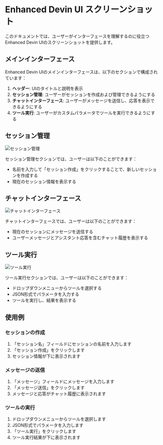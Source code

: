 # Enhanced Devin UI スクリーンショット

このドキュメントでは、ユーザーがインターフェースを理解するのに役立つEnhanced Devin UIのスクリーンショットを提供します。

## メインインターフェース

Enhanced Devin UIのメインインターフェースは、以下のセクションで構成されています：

1. **ヘッダー**: UIのタイトルと説明を表示
2. **セッション管理**: ユーザーがセッションを作成および管理できるようにする
3. **チャットインターフェース**: ユーザーがメッセージを送信し、応答を表示できるようにする
4. **ツール実行**: ユーザーがカスタムパラメータでツールを実行できるようにする

## セッション管理

![セッション管理](https://i.imgur.com/placeholder.png)

セッション管理セクションでは、ユーザーは以下のことができます：
- 名前を入力して「セッション作成」をクリックすることで、新しいセッションを作成する
- 現在のセッション情報を表示する

## チャットインターフェース

![チャットインターフェース](https://i.imgur.com/placeholder.png)

チャットインターフェースでは、ユーザーは以下のことができます：
- 現在のセッションにメッセージを送信する
- ユーザーメッセージとアシスタント応答を含むチャット履歴を表示する

## ツール実行

![ツール実行](https://i.imgur.com/placeholder.png)

ツール実行セクションでは、ユーザーは以下のことができます：
- ドロップダウンメニューからツールを選択する
- JSON形式でパラメータを入力する
- ツールを実行し、結果を表示する

## 使用例

### セッションの作成

1. 「セッション名」フィールドにセッションの名前を入力します
2. 「セッション作成」をクリックします
3. セッション情報が下に表示されます

### メッセージの送信

1. 「メッセージ」フィールドにメッセージを入力します
2. 「メッセージ送信」をクリックします
3. メッセージと応答がチャット履歴に表示されます

### ツールの実行

1. ドロップダウンメニューからツールを選択します
2. JSON形式でパラメータを入力します
3. 「ツール実行」をクリックします
4. ツール実行結果が下に表示されます
